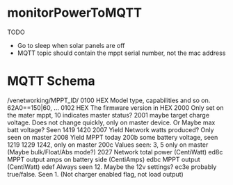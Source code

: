 monitorPowerToMQTT
====================

TODO
- Go to sleep when solar panels are off
- MQTT topic should contain the mppt serial number, not the mac address

MQTT Schema
===========

/venetworking/MPPT_ID/
    0100  HEX Model type, capabilities and so on. 62A0==150|60, ...
    0102  HEX The firmware version in HEX
    2000  Only set on the mater mppt, 10 indicates master status?
    2001  maybe target charge voltage. Does not change quickly, only on master device. Or Maybe max batt voltage? Seen 1419 1420
    2007  Yield Network watts produced? Only seen on master
    2008  Yield MPPT today
    200b  some battery voltage, seen 1219 1229 1242, only on master
    200c  Values seen: 3, 5 only on master (Maybe bulk/Float/Abs mode?)
    2027  Network total power (CentiWatt)
    ed8c  MPPT output amps on battery side (CentiAmps)
    edbc  MPPT output (CentiWatt)
    edef  Always seen 12. Maybe the 12v settings?
    ec3e  probably true/false. Seen 1. (Not charger enabled flag, not load output)

